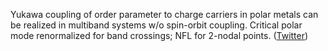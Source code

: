
Yukawa coupling of order parameter to charge carriers in polar metals can be realized in multiband systems w/o spin-orbit coupling. Critical polar mode renormalized for band crossings; NFL for 2-nodal points. ([Twitter](https://twitter.com/JoshuahHeath/status/1241012211864272896))
